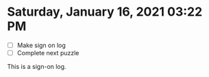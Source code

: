 # Saturday, January 16, 2021 03:22 PM
- [ ] Make sign on log
- [ ] Complete next puzzle 

This is a sign-on log.
